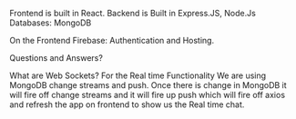 Frontend is built in React.
Backend is Built in Express.JS, Node.Js
Databases: MongoDB

On the Frontend
Firebase: Authentication and Hosting.

Questions and Answers?

What are Web Sockets?
For the Real time Functionality We are using MongoDB change streams and push. Once there is change in MongoDB it will fire off change streams and it will fire up push which will fire off axios and refresh the app on frontend to show us the Real time chat.
